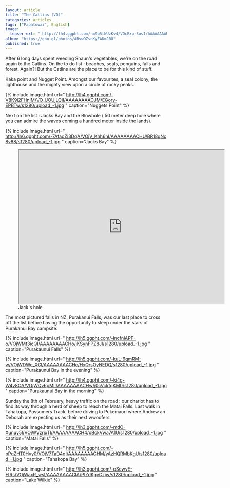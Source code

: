 ```yaml
---
layout: article
title: "The Catlins (VO)"
categories: articles
tags: ["Papatowai", English]
image: 
  teaser-ext: " http://lh4.ggpht.com/-m9p5tWUzKv4/VOcExp-SosI/AAAAAAAABfs/w9zJnuP1xwo/s1280/upload_-1.jpg "
album: "https://goo.gl/photos/ARvwDZsnKyFADmJB8"
published: true
---
```


After 6 long days spent weeding Shaun's vegetables, we're on the road again to the Catlins. On the to do list : beaches, seals, penguins, falls and forest. Again?! But the Catlins are the place to be for this kind of stuff. 

Kaka point and Nugget Point. Amongst our favourites, a seal colony, the lighthouse and the mighty view upon a circle of rocky peaks.

{% include image.html url=" http://lh4.ggpht.com/-V8K9i2FHnIM/VO_UOUjLQII/AAAAAAAACJM/EGory-EPBTw/s1280/upload_-1.jpg " caption="Nuggets Point" %}

Next on the list : Jacks Bay and the Blowhole ( 50 meter deep hole where you can admire the waves coming a hundred meter inside the lands).

{% include image.html url=" http://lh6.ggpht.com/-7AfadZj3DqA/VOjV_Khh6nI/AAAAAAAACHU/BR18gNc8v88/s1280/upload_-1.jpg " caption="Jacks Bay" %}

<figure>
<iframe src="https://docs.google.com/file/d/0BzIZ3dfuz-CEWTk5UHpnSVhYWDg/preview" width="640" height="480"></iframe>
<figcaption>
Jack's hole
</figcaption>
</figure>

The most pictured falls in NZ, Purakanui Falls, was our last place to cross off the list before having the opportunity to sleep under the stars of Purakanui Bay campsite.

{% include image.html url=" http://lh5.ggpht.com/-lncfnlAPF-o/VOjWMt3icQI/AAAAAAAACHo/jKSynFPZ8JI/s1280/upload_-1.jpg " caption="Purakaunui Falls" %}

{% include image.html url=" http://lh5.ggpht.com/-kuL-6qmRM-w/VOjWDWe_XCI/AAAAAAAACHc/HxQrsOyNEDQ/s1280/upload_-1.jpg " caption="Purakaunui Bay in the evening" %}

{% include image.html url=" http://lh4.ggpht.com/-ki4g-W4y8OA/VOjWQv6pMII/AAAAAAAACHw/j0cVckfgKM0/s1280/upload_-1.jpg " caption="Purakaunui Bay in the morning" %}

Sunday the 8th of February, heavy traffic on the road : our chariot has to find its way through a herd of sheep to reach the Matai Falls. Last walk in Tahakopa, Possumers Track, before driving to Pukemaori where Andrew an Deborah are expecting us as their next wwoofers.

{% include image.html url=" http://lh3.ggpht.com/-mdO-Xunuy5I/VOjWVzrjxTI/AAAAAAAACH4/oBckVwa7A1U/s1280/upload_-1.jpg " caption="Matai Falls" %}

{% include image.html url=" http://lh5.ggpht.com/-pPqZHT0Hvy0/VOjV7TaD4qI/AAAAAAAACHM/yAzHQRMbKgU/s1280/upload_-1.jpg " caption="Tahakopa Bay" %}

{% include image.html url=" http://lh3.ggpht.com/-pSewvE-EtRs/VOjWaxR_wsI/AAAAAAAACIA/PIZdKgvCzjw/s1280/upload_-1.jpg " caption="Lake Wilkie" %}
